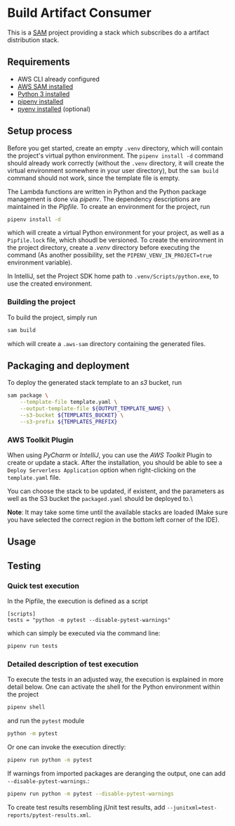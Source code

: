 # Build Artifact Consumer

This is a [SAM](https://docs.aws.amazon.com/serverless-application-model/latest/developerguide/what-is-sam.html) project 
providing a stack which subscribes do a artifact distribution stack.

## Requirements

* AWS CLI already configured
* [AWS SAM installed](https://docs.aws.amazon.com/serverless-application-model/latest/developerguide/serverless-sam-cli-install.html)
* [Python 3 installed](https://www.python.org/downloads/)
* [pipenv installed](https://pipenv.readthedocs.io/en/latest/)
* [pyenv installed](https://github.com/pyenv/pyenv-installer) (optional)

## Setup process

Before you get started, create an empty `.venv` directory, which will contain the project's virtual python environment.
The `pipenv install -d` command should already work correctly (without the `.venv` directory, it will create the virtual environment somewhere
in your user directory), but the `sam build` command should not work, since the template file is empty.

The Lambda functions are written in Python and the Python package management is done via *pipenv*.
The dependency descriptions are maintained in the *Pipfile*.
To create an environment for the project, run
```bash
pipenv install -d
```
which will create a virtual Python environment for your project, as well as a `Pipfile.lock` file, which
shoudl be versioned.
To create the environment in the project directory, create a *.venv* directory before executing the command
(As another possibility, set the `PIPENV_VENV_IN_PROJECT=true` environment variable).

In IntelliJ, set the Project SDK home path to `.venv/Scripts/python.exe`, to use the created environment.


### Building the project

To build the project, simply run
```bash
sam build
```
which will create a `.aws-sam` directory containing the generated files.

## Packaging and deployment

To deploy the generated stack template to an *s3* bucket, run

```bash
sam package \
    --template-file template.yaml \
    --output-template-file ${OUTPUT_TEMPLATE_NAME} \
    --s3-bucket ${TEMPLATES_BUCKET} \
    --s3-prefix ${TEMPLATES_PREFIX}
```

### AWS Toolkit Plugin

When using *PyCharm* or *IntelliJ*, you can use the *AWS Toolkit* Plugin to
create or update a stack. After the installation, you should be able to see a
`Deploy Serverless Application` option when right-clicking on the `template.yaml` file.

You can choose the stack to be updated, if existent, and the parameters as well as the 
S3 bucket the `packaged.yaml` should be deployed to.\

**Note**: It may take some time until the available stacks are loaded
(Make sure you have selected the correct region in the bottom left corner of the IDE).

## Usage



## Testing

### Quick test execution

In the Pipfile, the execution is defined as a script
```
[scripts]
tests = "python -m pytest --disable-pytest-warnings"
``` 
which can simply be executed via the command line:
```bash
pipenv run tests
```

### Detailed description of test execution

To execute the tests in an adjusted way, the execution is explained in more detail below. 
One can activate the shell for the Python environment within the project
```bash
pipenv shell
```
and run the `pytest` module
```bash
python -m pytest
```
Or one can invoke the execution directly:
```bash
pipenv run python -m pytest
```
If warnings from imported packages are deranging the output, one can add `--disable-pytest-warnings`.:
```bash
pipenv run python -m pytest --disable-pytest-warnings
```
To create test results resembling jUnit test results, add `--junitxml=test-reports/pytest-results.xml`.
